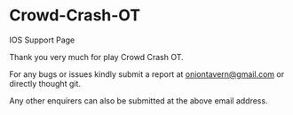 # Crowd-Crash-OT
IOS Support Page

Thank you very much for play Crowd Crash OT.


For any bugs or issues kindly submit a report at oniontavern@gmail.com or directly thought git.


Any other enquirers can also be submitted at the above email address.
